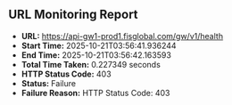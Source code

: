 ## URL Monitoring Report

- **URL:** https://api-gw1-prod1.fisglobal.com/gw/v1/health
- **Start Time:** 2025-10-21T03:56:41.936244
- **End Time:** 2025-10-21T03:56:42.163593
- **Total Time Taken:** 0.227349 seconds
- **HTTP Status Code:** 403
- **Status:** Failure
- **Failure Reason:** HTTP Status Code: 403
